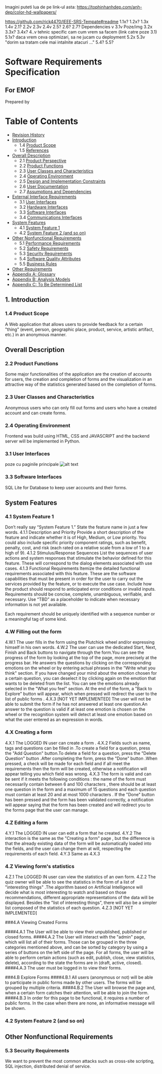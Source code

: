Imagini puteti lua de pe link-ul asta: https://tophinhanhdep.com/anh-dep/color-hd-wallpapers/

https://github.com/rick4470/IEEE-SRS-Tempate#readme
1.1x?    1.2x?    1.3x    1.4v    2.1?    2.2v    2.3v
2.4v    2.5?    2.6?    2.7? Dependencies v
3.1v Poze/img    3.2x    3.3x?    3.4x?
4..v tehnic specific cam cum vrem sa facem (link catre poze 3.1)
5.1x? daca vrem ceva optimizari, sa ne jucam cu deployment
5.2x    5.3v "dorim sa tratam cele mai intalnite atacuri ..."
5.4?    5.5?

# Software Requirements Specification
## For  EMOF
Prepared by <author>
<date created>

Table of Contents
=================
  * [Revision History](#revision-history)
  * [Introduction](#1-introduction)
    * 1.4 [Product Scope](#14-product-scope)
    * 1.5 [References](#15-references)
  * [Overall Description](#overall-description)
    * 2.1 [Product Perspective](#21-product-perspective)
    * 2.2 [Product Functions](#22-product-functions)
    * 2.3 [User Classes and Characteristics](#23-user-classes-and-characteristics)
    * 2.4 [Operating Environment](#24-operating-environment)
    * 2.5 [Design and Implementation Constraints](#25-design-and-implementation-constraints)
    * 2.6 [User Documentation](#26-user-documentation)
    * 2.7 [Assumptions and Dependencies](#27-assumptions-and-dependencies)
  * [External Interface Requirements](#external-interface-requirements)
    * 3.1 [User Interfaces](#31-user-interfaces)
    * 3.2 [Hardware Interfaces](#32-hardware-interfaces)
    * 3.3 [Software Interfaces](#33-software-interfaces)
    * 3.4 [Communications Interfaces](#34-communications-interfaces)
  * [System Features](#system-features)
    * 4.1 [System Feature 1](#41-system-feature-1)
    * 4.2 [System Feature 2 (and so on)](#42-system-feature-2-and-so-on)
  * [Other Nonfunctional Requirements](#other-nonfunctional-requirements)
    * 5.1 [Performance Requirements](#51-performance-requirements)
    * 5.2 [Safety Requirements](#52-safety-requirements)
    * 5.3 [Security Requirements](#53-security-requirements)
    * 5.4 [Software Quality Attributes](#54-software-quality-attributes)
    * 5.5 [Business Rules](#55-business-rules)
  * [Other Requirements](#other-requirements)
* [Appendix A: Glossary](#appendix-a-glossary)
* [Appendix B: Analysis Models](#appendix-b-analysis-models)
* [Appendix C: To Be Determined List](#appendix-c-to-be-determined-list)


## 1. Introduction
### 1.4 Product Scope
A Web application that allows users to provide feedback for a certain "thing" (event, person, geographic place, product, service, artistic artifact, etc.) in an anonymous manner.
## Overall Description
### 2.2 Product Functions
Some major functionalities of the application are the creation of accounts for users, the creation and completion of forms and the visualization in an attractive way of the statistics generated based on the completion of forms.
### 2.3 User Classes and Characteristics
Anonymous users who can only fill out forms and users who have a created account and can create forms.
### 2.4 Operating Environment
Frontend was build using HTML, CSS and JAVASCRIPT and the backend server will be implemented in Python.
### 3.1 User Interfaces
poze cu paginile principale
![alt text](http://url/to/img.png)
### 3.3 Software Interfaces
SQL Lite for Database to keep user accounts and their forms.
## System Features
### 4.1 System Feature 1
Don’t really say “System Feature 1.” State the feature name in just a few words.
4.1.1   Description and Priority
 Provide a short description of the feature and indicate whether it is of High, Medium, or Low priority. You could also include specific priority component ratings, such as benefit, penalty, cost, and risk (each rated on a relative scale from a low of 1 to a high of 9).
4.1.2   Stimulus/Response Sequences
 List the sequences of user actions and system responses that stimulate the behavior defined for this feature. These will correspond to the dialog elements associated with use cases.
4.1.3   Functional Requirements
 Itemize the detailed functional requirements associated with this feature. These are the software capabilities that must be present in order for the user to carry out the services provided by the feature, or to execute the use case. Include how the product should respond to anticipated error conditions or invalid inputs. Requirements should be concise, complete, unambiguous, verifiable, and necessary. Use “TBD” as a placeholder to indicate when necessary information is not yet available.
 
Each requirement should be uniquely identified with a sequence number or a meaningful tag of some kind.

### 4.W Filling out the form
4.W.1 The user fills in the form using the Plutchick wheel and/or expressing himself in his own words.
4.W.2 The user can use the dedicated Start, Next, Finish and Back buttons to navigate through the form.You can see the progress of the form by looking at the top of the page, more precisely at the progress bar. He answers the questions by clicking on the corresponding emotions on the wheel or by entering actual phrases in the "Write what you think" section.
If you have changed your mind about the emotion chosen for a certain question, you can deselect it by clicking again on the emotion that wants to be deleted from the list.
You can see the emotions already selected in the "What you feel" section. At the end of the form, a "Back to Explore" button will appear, which when pressed will redirect the user to the list of public forms .
4.X.3 [NOT YET IMPLEMENTED] The user will not be able to submit the form if he has not answered at least one question.An answer to the question is valid if at least one emotion is chosen on the wheel or the recognition system will detect at least one emotion based on what the user entered as an expression in words.

### 4.X Creating a form
4.X.1 The LOGGED IN user can create a form .
4.X.2 Fields such as name, tags and questions can be filled in .To create a field for a question, press the "Add Question" button.To delete a field for a question, press the "Delete Question" button .After completing the form, press the "Done" button .When pressed, a check will be made for each field and if all meet the requirements then the form will be created, otherwise a notification will appear telling you which field was wrong.
4.X.3 The form is valid and can be sent if it meets the following conditions : the name of the form must necessarily contain between 6 and 100 characters , there should be at least one question in the form and a maximum of 15 questions and each question must contain at least 20 and at most 1000 characters . If the "Done" button has been pressed and the form has been validated correctly, a notification will appear saying that the form has been created and will redirect you to the forms page that the user can manage.

### 4.Z Editing a form

4.Y.1 The LOGGED IN user can edit a form that he created.
4.Y.2 The interaction is the same as the "Creating a form" page , but the difference is that the already existing data of the form will be automatically loaded into the fields, and the user can change them at will, respecting the requirements of each field.
4.Y.3 Same as 4.X.3

### 4.Z Viewing form's statistics

4.Z.1 The LOGGED IN user can view the statistics of an own form.
4.Z.2 The quiz owner will be able to see the statistics in the form of a list of "interesting things" .The algorithm based on Artificial Intelligence will decide what is most interesting to watch and based on those recommendations, different appropriate representations of the data will be displayed. Besides the "list of interesting things", there will also be a simpler list composed of the statistics of each question.
4.Z.3 [NOT YET IMPLEMENTED]

###4.A Viewing  Created Forms

####4.A.1 The User will be able to view their unpublished, published or closed forms.
####4.A.2 The User will interact with the "admin" page, which will list all of their forms. Those can be grouped in the three categories mentioned above, and can be sorted by category by using a series of buttons on the left side of the page. For all forms, the user will be able to perform certain actions (such as edit, publish, close, view statistics, delete), according to the state the forms are in (draft, active, closed). 
####4.A.3 The user must be logged in to view their forms.

###4.B Explore Forms
####4.B.1 All users (anonymous or not) will be able to participate in public forms made by other users. The forms will be grouped by multiple criteria. 
####4.B.2 The User will browse the page and, when a certain form catches their attention, will be able to join the form. 
####4.B.3 In order for this page to be functional, it requires a number of public forms. In the case when there are none, an informative message will be shown.

### 4.2 System Feature 2 (and so on)

## Other Nonfunctional Requirements
### 5.3 Security Requirements
We want to prevent the most common attacks such as cross-site scripting, SQL injection, distributed denial of service.
